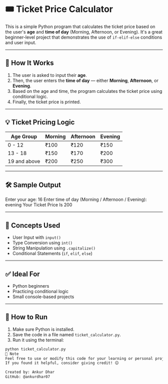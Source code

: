 # 🎟️ Ticket Price Calculator

This is a simple Python program that calculates the ticket price based on the user's **age** and **time of day** (Morning, Afternoon, or Evening). It's a great beginner-level project that demonstrates the use of `if-elif-else` conditions and user input.

---

## 📌 How It Works

1. The user is asked to input their **age**.
2. Then, the user enters the **time of day** — either **Morning**, **Afternoon**, or **Evening**.
3. Based on the age and time, the program calculates the ticket price using conditional logic.
4. Finally, the ticket price is printed.

---

## 💡 Ticket Pricing Logic

| Age Group     | Morning | Afternoon | Evening |
|---------------|---------|-----------|---------|
| 0 - 12        | ₹100    | ₹120      | ₹150    |
| 13 - 18       | ₹150    | ₹170      | ₹200    |
| 19 and above  | ₹200    | ₹250      | ₹300    |

---

## 🛠️ Sample Output

Enter your age: 16
Enter time of day (Morning / Afternoon / Evening): evening
Your Ticket Price Is 200

---

## 🧠 Concepts Used

- User Input with `input()`
- Type Conversion using `int()`
- String Manipulation using `.capitalize()`
- Conditional Statements (`if`, `elif`, `else`)

---

## ✅ Ideal For

- Python beginners
- Practicing conditional logic
- Small console-based projects

---

## 📁 How to Run

1. Make sure Python is installed.
2. Save the code in a file named `ticket_calculator.py`.
3. Run it using the terminal:

```bash
python ticket_calculator.py
📌 Note
Feel free to use or modify this code for your learning or personal projects.
If you found it helpful, consider giving credit! 😊

Created by: Ankur Dhar
GitHub: @ankurdhar07
